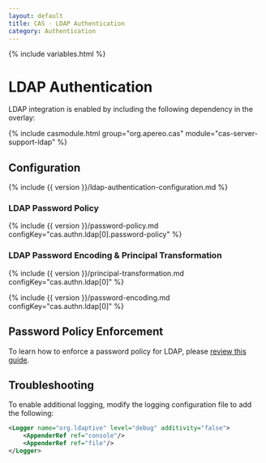 ```yaml
---
layout: default
title: CAS - LDAP Authentication
category: Authentication
---
```

{% include variables.html %}


# LDAP Authentication

LDAP integration is enabled by including the following dependency in the overlay:

{% include casmodule.html group="org.apereo.cas" module="cas-server-support-ldap" %}

## Configuration

{% include {{ version }}/ldap-authentication-configuration.md %}

### LDAP Password Policy

{% include {{ version }}/password-policy.md configKey="cas.authn.ldap[0].password-policy" %}

### LDAP Password Encoding & Principal Transformation

{% include {{ version }}/principal-transformation.md configKey="cas.authn.ldap[0]" %}

{% include {{ version }}/password-encoding.md configKey="cas.authn.ldap[0]" %}

## Password Policy Enforcement

To learn how to enforce a password policy for LDAP, please [review this guide](Password-Policy-Enforcement.html).

## Troubleshooting

To enable additional logging, modify the logging configuration file to add the following:

```xml
<Logger name="org.ldaptive" level="debug" additivity="false">
    <AppenderRef ref="console"/>
    <AppenderRef ref="file"/>
</Logger>
```
